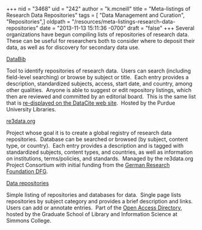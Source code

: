 +++
nid = "3468"
uid = "242"
author = "k.mcneill"
title = "Meta-listings of Research Data Repositories"
tags = [ "Data Management and Curation", "Repositories",]
oldpath = "/resources/meta-listings-research-data-repositories"
date = "2013-11-13 15:11:36 -0700"
draft = "false"
+++
Several organizations have begun compiling lists of repositories of
research data.  These can be useful for researchers both to consider
where to deposit their data, as well as for discovery for secondary data
use.

[DataBib](http://databib.org)

Tool to identify repositories of research data.  Users can search
(including field-level searching) or browse by subject or title.  Each
entry provides a description, standardized subjects, access, start date,
and country, among other qualities.  Anyone is able to suggest or edit
repository listings, which then are reviewed and committed by an
editorial board.  This is the same list that is [re-displayed on the
DataCite web site](http://datacite.org/repolist).  Hosted by the Purdue
University Libraries.

[re3data.org](http://www.re3data.org)

Project whose goal it is to create a global registry of research data
repositories.  Database can be searched or browsed (by subject, content
type, or country).  Each entry provides a description and is tagged with
standardized subjects, content types, and countries, as well as
information on institutions, terms/policies, and standards.  Managed by
the re3data.org Project Consortium with initial funding from the [German
Research Foundation DFG](http://www.dfg.de/).

[Data repositories](http://oad.simmons.edu/oadwiki/Data_repositories)

Simple listing of repositories and databases for data.  Single page
lists repositories by subject category and provides a brief description
and links.   Users can add or annotate entries.  Part of the [Open
Access Directory](http://oad.simmons.edu/), hosted by the Graduate
School of Library and Information Science at Simmons College.

